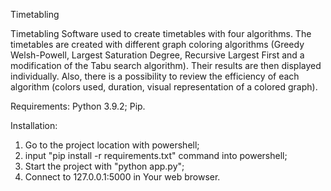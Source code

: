 Timetabling

Timetabling Software used to create timetables with four algorithms. The timetables are created with different graph coloring algorithms 
(Greedy Welsh-Powell, Largest Saturation Degree, Recursive Largest First and a modification of the Tabu search algorithm). Their results are then displayed individually. 
Also, there is a possibility to review the efficiency of each algorithm (colors used, duration, visual representation of a colored graph).

Requirements: 
Python 3.9.2;
Pip.

Installation:
1) Go to the project location with powershell;
2) input "pip install -r requirements.txt" command into powershell;
3) Start the project with "python app.py";
4) Connect to 127.0.0.1:5000 in Your web browser.
